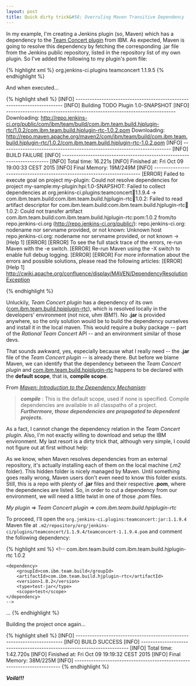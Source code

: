 ```yaml
---
layout: post
title: Quick dirty trick&#58; Overruling Maven Transitive Dependency
---
```


In my example, I'm creating a Jenkins plugin (so, Maven) which has a dependency to the [Team Concert plugin](https://wiki.jenkins-ci.org/display/JENKINS/Team+Concert+Plugin) from IBM. As expected, Maven is going to resolve this dependency by fetching the corresponding .jar file from the Jenkins public repository, listed in the repository list of my own plugin.
So I've added the following to my plugin's pom file:

{% highlight xml %}
<dependencies>
    <dependency>
        <groupId>org.jenkins-ci.plugins</groupId>
        <artifactId>teamconcert</artifactId>
        <version>1.1.9.5</version>
    </dependency>
</dependencies>
{% endhighlight %}

And when executed...

{% highlight shell %}
[INFO] ------------------------------------------------------------------------
[INFO] Building TODO Plugin 1.0-SNAPSHOT
[INFO] ------------------------------------------------------------------------
Downloading: http://repo.jenkins-ci.org/public/com/ibm/team/build/com.ibm.team.build.hjplugin-rtc/1.0.2/com.ibm.team.build.hjplugin-rtc-1.0.2.pom
Downloading: http://repo.maven.apache.org/maven2/com/ibm/team/build/com.ibm.team.build.hjplugin-rtc/1.0.2/com.ibm.team.build.hjplugin-rtc-1.0.2.pom
[INFO] ------------------------------------------------------------------------
[INFO] BUILD FAILURE
[INFO] ------------------------------------------------------------------------
[INFO] Total time: 16.221s
[INFO] Finished at: Fri Oct 09 19:00:33 CEST 2015
[INFO] Final Memory: 19M/249M
[INFO] ------------------------------------------------------------------------
[ERROR] Failed to execute goal on project my-plugin: Could not resolve dependencies for project my-sample:my-plugin:hpi:1.0-SNAPSHOT: Failed to collect dependencies at org.jenkins-ci.plugins:teamconcert:jar:1.1.9.4 -> com.ibm.team.build:com.ibm.team.build.hjplugin-rtc:jar:1.0.2: Failed to read artifact descriptor for com.ibm.team.build:com.ibm.team.build.hjplugin-rtc:jar:1.0.2: Could not transfer artifact com.ibm.team.build:com.ibm.team.build.hjplugin-rtc:pom:1.0.2 from/to repo.jenkins-ci.org (http://repo.jenkins-ci.org/public/): repo.jenkins-ci.org: nodename nor servname provided, or not known: Unknown host repo.jenkins-ci.org: nodename nor servname provided, or not known -> [Help 1]
[ERROR] 
[ERROR] To see the full stack trace of the errors, re-run Maven with the -e switch.
[ERROR] Re-run Maven using the -X switch to enable full debug logging.
[ERROR] 
[ERROR] For more information about the errors and possible solutions, please read the following articles:
[ERROR] [Help 1] http://cwiki.apache.org/confluence/display/MAVEN/DependencyResolutionException

{% endhighlight %}

Unluckily, *Team Concert plugin* has a dependency of its own ([com.ibm.team.build.hpiplugin-rtc](https://github.com/jenkinsci/teamconcert-plugin/tree/master/com.ibm.team.build.hjplugin-rtc)), which is resolved locally in the developers' environment (not nice, uhm IBM?). No **.jar** is provided anywhere, so the only solution would be to build the dependency ourselves and install it in the local maven. This would require a bulky package -- part of the *Rational Team Concert* API -- and an environment similar of those devs.

That sounds awkward, yes, especially because what I really need -- the **.jar** file of the *Team Concert plugin* -- is already there. But before we blame Maven, we can identify that the dependency between the *Team Concert plugin* and [com.ibm.team.build.hpiplugin-rtc](https://github.com/jenkinsci/teamconcert-plugin/tree/master/com.ibm.team.build.hjplugin-rtc) happens to be declared with the **default scope**, that is, **compile scope**.

From *[Maven: Introduction to the Dependency Mechanism](https://maven.apache.org/guides/introduction/introduction-to-dependency-mechanism.html)*:

> ***compile*** : This is the default scope, used if none is specified. Compile dependencies are available in all classpaths of a project. ***Furthermore, those dependencies are propagated to dependent projects.***

As a fact, I cannot change the dependency relation in the *Team Concert plugin*. Also, I'm not exactly willing to download and setup the IBM environment. My last resort is a dirty trick that, although very simple, I could not figure out at first without help:

As we know, when Maven resolves dependencies from an external repository, it's actually installing each of them on the local machine (*.m2* folder). This hidden folder is nicely managed by Maven. Until something goes really wrong, Maven users don't even need to know this folder exists.
Still, this is a repo with plenty of **.jar** files and their respective **.pom**, where the dependencies are listed. So, in order to cut a dependency from our environment, we will need a little twist in one of those *.pom* files.

*My plugin* &#8658; *Team Concert plugin* &#8658; *com.ibm.team.build.hpiplugin-rtc*

To proceed, I'll open the `org.jenkins-ci.plugins:teamconcert:jar:1.1.9.4` Maven file at `.m2/repository/org/jenkins-ci/plugins/teamconcert/1.1.9.4/teamconcert-1.1.9.4.pom` and comment the following dependency:

{% highlight xml %}
<dependencies>
    <!--
    <dependency>
        <groupId>com.ibm.team.build</groupId>
        <artifactId>com.ibm.team.build.hjplugin-rtc</artifactId>
        <version>1.0.2</version>
    </dependency>
    
    <dependency>
        <groupId>com.ibm.team.build</groupId>
        <artifactId>com.ibm.team.build.hjplugin-rtc</artifactId>
        <version>1.0.2</version>
        <type>test-jar</type>
        <scope>test</scope>
    </dependency>
    -->
...
</dependencies>
{% endhighlight %}

Building the project once again...

{% highlight shell %}
[INFO] ------------------------------------------------------------------------
[INFO] BUILD SUCCESS
[INFO] ------------------------------------------------------------------------
[INFO] Total time: 1:42.720s
[INFO] Finished at: Fri Oct 09 19:19:32 CEST 2015
[INFO] Final Memory: 38M/225M
[INFO] ------------------------------------------------------------------------
{% endhighlight %}

***Voilà!!!***
